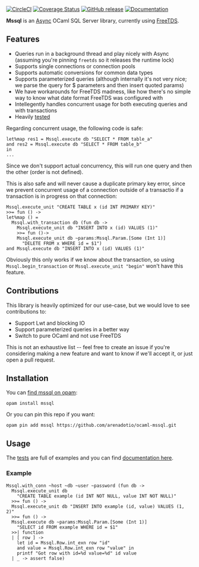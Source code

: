 [![CircleCI](https://circleci.com/gh/arenadotio/ocaml-mssql.svg?style=shield)](https://circleci.com/gh/arenadotio/ocaml-mssql)
[![Coverage Status](https://coveralls.io/repos/github/arenadotio/ocaml-mssql/badge.svg?branch=master)](https://coveralls.io/github/arenadotio/ocaml-mssql?branch=master)
[![GitHub release](https://img.shields.io/github/release/arenadotio/ocaml-mssql.svg)](https://github.com/arenadotio/ocaml-mssql/releases/latest)
[![Documentation](https://img.shields.io/badge/documentation-odoc-blue)](https://arenadotio.github.io/ocaml-mssql/mssql/index.html)

**Mssql** is an [Async](https://github.com/janestreet/async) OCaml SQL Server
library, currently using [FreeTDS](https://github.com/kennknowles/ocaml-freetds).

## Features

- Queries run in a background thread and play nicely with Async (assuming
  you're pinning `freetds` so it releases the runtime lock)
- Supports single connections or connection pools
- Supports automatic conversions for common data types
- Supports parameterized queries (although internally it's not very nice;
  we parse the query for $ parameters and then insert quoted params)
- We have workarounds for FreeTDS madness, like how there's no simple way to
  know what date format FreeTDS was configured with
- Intellegently handles concurrent usage for both executing queries and with
  transactions
- Heavily [tested](test/test_mssql.ml)

Regarding concurrent usage, the following code is safe:

```
let%map res1 = Mssql.execute db "SELECT * FROM table_a"
and res2 = Mssql.execute db "SELECT * FROM table_b"
in
...
```

Since we don't support actual concurrency, this will run one query and then
the other (order is not defined).

This is also safe and will never cause a duplicate primary key error, since
we prevent concurrent usage of a connection outside of a transactio if a
transaction is in progress on that connection:

```
Mssql.execute_unit "CREATE TABLE x (id INT PRIMARY KEY)"
>>= fun () ->
let%map () =
  Mssql.with_transaction db (fun db ->
    Mssql.execute_unit db "INSERT INTO x (id) VALUES (1)"
    >>= fun ()->
    Mssql.execute_unit db ~params:Mssql.Param.[Some (Int 1)]
      "DELETE FROM x WHERE id = $1")
and Mssql.execute db "INSERT INTO x (id) VALUES (1)"
```

Obviously this only works if we know about the transaction, so using
`Mssql.begin_transaction` or `Mssql.execute_unit "begin"` won't have this
feature.

## Contributions

This library is heavily optimized for our use-case, but we would love to see
contributions to:

 - Support Lwt and blocking IO
 - Support parameterized queries in a better way
 - Switch to pure OCaml and not use FreeTDS

This is not an exhaustive list -- feel free to create an issue if you're
considering making a new feature and want to know if we'll accept it, or just
open a pull request.

## Installation

You can [find mssql on opam](https://opam.ocaml.org/packages/mssql/):

```
opam install mssql
```

Or you can pin this repo if you want:

```
opam pin add mssql https://github.com/arenadotio/ocaml-mssql.git
```

## Usage

The [tests](test/test_mssql.ml) are full of examples and you can find
[documentation here](https://arenadotio.github.io/ocaml-mssql/mssql/index.html).

### Example

```
Mssql.with_conn ~host ~db ~user ~password (fun db ->
  Mssql.execute_unit db
    "CREATE TABLE example (id INT NOT NULL, value INT NOT NULL)"
  >>= fun () ->
  Mssql.execute_unit db "INSERT INTO example (id, value) VALUES (1, 2)"
  >>= fun () ->
  Mssql.execute db ~params:Mssql.Param.[Some (Int 1)]
    "SELECT id FROM example WHERE id = $1"
  >>| function
  | [ row ] ->
    let id = Mssql.Row.int_exn row "id"
    and value = Mssql.Row.int_exn row "value" in
    printf "Got row with id=%d value=%d" id value
  | _ -> assert false)
```
